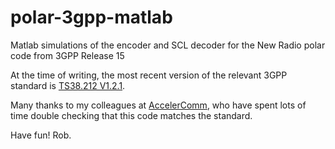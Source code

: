 # polar-3gpp-matlab
Matlab simulations of the encoder and SCL decoder for the New Radio polar code from 3GPP Release 15

At the time of writing, the most recent version of the relevant 3GPP standard is [TS38.212 V1.2.1](https://list.etsi.org/scripts/wa.exe?A3=ind1712b&L=3GPP_TSG_RAN_WG1&E=base64&P=119895442&B=--_004_543CF4C91C60E844AE997DC07D4CC64501A9B527DGGEML504MBSchi_&T=application%2Fx-zip-compressed;%20name=%22R1-17xxxxx%20TS38.212%20v1.2.1%20201712122200.zip%22&N=R1-17xxxxx%20TS38.212%20v1.2.1%20201712122200.zip&attachment=q&XSS=3).

Many thanks to my colleagues at [AccelerComm](http://www.accelercomm.com), who have spent lots of time double checking that this code matches the standard.

Have fun! Rob.

